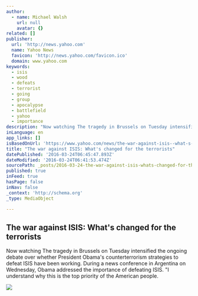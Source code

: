 ```yaml
---
author:
  - name: Michael Walsh
    url: null
    avatar: {}
related: []
publisher:
  url: 'http://news.yahoo.com'
  name: Yahoo News
  favicon: 'http://news.yahoo.com/favicon.ico'
  domain: www.yahoo.com
keywords:
  - isis
  - wood
  - defeats
  - terrorist
  - going
  - group
  - apocalypse
  - battlefield
  - yahoo
  - importance
description: "Now watching The tragedy in Brussels on Tuesday intensified the ongoing debate over whether President Obama's counterterrorism strategies to defeat ISIS have been working. During a news conference in Argentina on Wednesday, Obama addressed the importance of defeating ISIS. \"I understand why this is the top priority of the American people."
inLanguage: en
app_links: []
isBasedOnUrl: 'https://www.yahoo.com/news/the-war-against-isis--what-s-changed-for-the-terrorists-210326726.html'
title: "The war against ISIS: What's changed for the terrorists"
datePublished: '2016-03-24T06:45:47.893Z'
dateModified: '2016-03-24T06:41:53.474Z'
sourcePath: _posts/2016-03-24-the-war-against-isis-whats-changed-for-the-terrorists.md
published: true
inFeed: true
hasPage: false
inNav: false
_context: 'http://schema.org'
_type: MediaObject

---
```

<article style=""><h1>The war against ISIS: What's changed for the terrorists</h1><p>Now watching The tragedy in Brussels on Tuesday intensified the ongoing debate over whether President Obama's counterterrorism strategies to defeat ISIS have been working. During a news conference in Argentina on Wednesday, Obama addressed the importance of defeating ISIS. "I understand why this is the top priority of the American people.</p><img src="http://l2.yimg.com/bt/api/res/1.2/TA2XfaMiNtGkhzGeJjxCpA--/YXBwaWQ9eW5ld3NfbGVnbztpbD1wbGFuZTtxPTc1O3c9NjAw/http://l.yimg.com/os/publish-images/ivy/2016-03-23/c0b37350-f103-11e5-930d-ed16bd25a8e8_brussels_suspects.jpg" /></article>